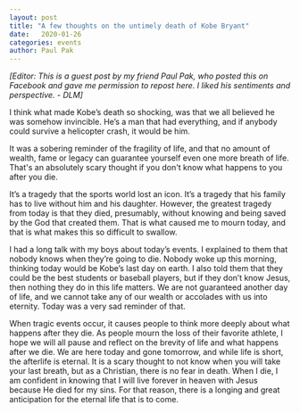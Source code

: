 ```yaml
---
layout: post
title: "A few thoughts on the untimely death of Kobe Bryant"
date:   2020-01-26
categories: events
author: Paul Pak
---
```

*[Editor: This is a guest post by my friend Paul Pak, who posted this on Facebook and gave me permission to repost here. I liked his sentiments and perspective. - DLM]*

I think what made Kobe’s death so shocking, was that we all believed he was somehow invincible. He’s a man that had everything, and if anybody could survive a helicopter crash, it would be him.

It was a sobering reminder of the fragility of life, and that no amount of wealth, fame or legacy can guarantee yourself even one more breath of life. That's an absolutely scary thought if you don't know what happens to you after you die.

It’s a tragedy that the sports world lost an icon. It’s a tragedy that his family has to live without him and his daughter. However, the greatest tragedy from today is that they died, presumably, without knowing and being saved by the God that created them. That is what caused me to mourn today, and that is what makes this so difficult to swallow.

I had a long talk with my boys about today’s events. I explained to them that nobody knows when they’re going to die. Nobody woke up this morning, thinking today would be Kobe’s last day on earth. I also told them that they could be the best students or baseball players, but if they don’t know Jesus, then nothing they do in this life matters. We are not guaranteed another day of life, and we cannot take any of our wealth or accolades with us into eternity. Today was a very sad reminder of that.

When tragic events occur, it causes people to think more deeply about what happens after they die. As people mourn the loss of their favorite athlete, I hope we will all pause and reflect on the brevity of life and what happens after we die. We are here today and gone tomorrow, and while life is short, the afterlife is eternal. It is a scary thought to not know when you will take your last breath, but as a Christian, there is no fear in death. When I die, I am confident in knowing that I will live forever in heaven with Jesus because He died for my sins. For that reason, there is a longing and great anticipation for the eternal life that is to come.
